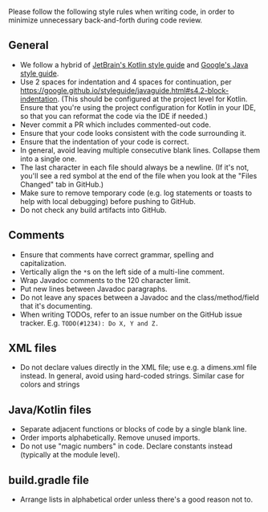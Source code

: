 Please follow the following style rules when writing code, in order to minimize unnecessary back-and-forth during code review.

## General
- We follow a hybrid of [JetBrain's Kotlin style guide](https://developer.android.com/kotlin/style-guide) and [Google's Java style guide](https://google.github.io/styleguide/javaguide.html#s4.2-block-indentation).
- Use 2 spaces for indentation and 4 spaces for continuation, per https://google.github.io/styleguide/javaguide.html#s4.2-block-indentation. (This should be configured at the project level for Kotlin. Ensure that you're using the project configuration for Kotlin in your IDE, so that you can reformat the code via the IDE if needed.)
- Never commit a PR which includes commented-out code.
- Ensure that your code looks consistent with the code surrounding it.
- Ensure that the indentation of your code is correct.
- In general, avoid leaving multiple consecutive blank lines. Collapse them into a single one.
- The last character in each file should always be a newline. (If it's not, you'll see a red symbol at the end of the file when you look at the "Files Changed" tab in GitHub.)
- Make sure to remove temporary code (e.g. log statements or toasts to help with local debugging) before pushing to GitHub.
- Do not check any build artifacts into GitHub.

## Comments
- Ensure that comments have correct grammar, spelling and capitalization.
- Vertically align the `*`s on the left side of a multi-line comment.
- Wrap Javadoc comments to the 120 character limit. 
- Put new lines between Javadoc paragraphs.
- Do not leave any spaces between a Javadoc and the class/method/field that it's documenting.
- When writing TODOs, refer to an issue number on the GitHub issue tracker. E.g. `TODO(#1234): Do X, Y and Z.`

## XML files
- Do not declare values directly in the XML file; use e.g. a dimens.xml file instead. In general, avoid using hard-coded strings. Similar case for colors and strings

## Java/Kotlin files
- Separate adjacent functions or blocks of code by a single blank line.
- Order imports alphabetically. Remove unused imports.
- Do not use "magic numbers" in code. Declare constants instead (typically at the module level).

## build.gradle file
- Arrange lists in alphabetical order unless there's a good reason not to.